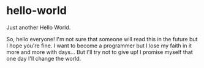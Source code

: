 # hello-world
Just another Hello World.



So, hello everyone! I'm not sure that someone will read this in the future but I hope you're fine. I want to become a programmer but I lose my faith in it more and more with days... But I'll try not to give up! I promise myself that one day I'll change the world.
